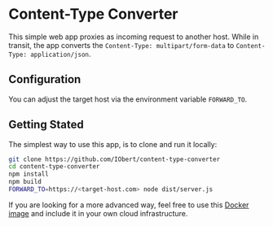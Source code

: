# Content-Type Converter

This simple web app proxies as incoming request to another host. While in transit, the app converts the `Content-Type: multipart/form-data` to `Content-Type: application/json`.

## Configuration

You can adjust the target host via the environment variable `FORWARD_TO`.

## Getting Stated

The simplest way to use this app, is to clone and run it locally:

```Bash
git clone https://github.com/IObert/content-type-converter
cd content-type-converter
npm install
npm build
FORWARD_TO=https://<target-host.com> node dist/server.js
```

If you are looking for a more advanced way, feel free to use this [Docker image](https://github.com/IObert/content-type-converter/pkgs/container/content-type-converter) and include it in your own cloud infrastructure.
